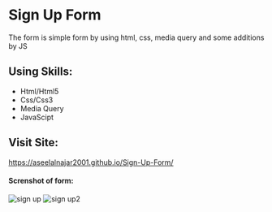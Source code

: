 # Sign Up Form
The form is simple form by using html, css, media query and some additions by JS
## Using Skills:
- Html/Html5
- Css/Css3
- Media Query
- JavaScipt
## Visit Site:
https://aseelalnajar2001.github.io/Sign-Up-Form/
#### Screnshot of form:
![sign up](https://user-images.githubusercontent.com/63051374/109841020-4fec1800-7c51-11eb-961b-909b78dbea65.jpg)
![sign up2](https://user-images.githubusercontent.com/63051374/109841222-7f028980-7c51-11eb-82ca-9f3211c6f9c3.jpg)

